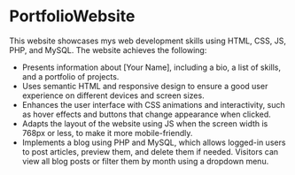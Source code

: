 # PortfolioWebsite


This website showcases mys web development skills using HTML, CSS, JS, PHP, and MySQL. The website achieves the following:

* Presents information about [Your Name], including a bio, a list of skills, and a portfolio of projects.
* Uses semantic HTML and responsive design to ensure a good user experience on different devices and screen sizes.
* Enhances the user interface with CSS animations and interactivity, such as hover effects and buttons that change appearance when clicked.
* Adapts the layout of the website using JS when the screen width is 768px or less, to make it more mobile-friendly.
* Implements a blog using PHP and MySQL, which allows logged-in users to post articles, preview them, and delete them if needed. Visitors can view all blog posts or filter them by month using a dropdown menu.
